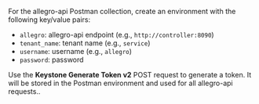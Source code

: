 For the allegro-api Postman collection, create an environment with the following key/value pairs:

* ``allegro``: allegro-api endpoint (e.g., ``http://controller:8090``)
* ``tenant_name``: tenant name (e.g., ``service``)
* ``username``: username (e.g., ``allegro``)
* ``password``: password

Use the **Keystone Generate Token v2** POST request to generate a token. It will be stored in the Postman environment and used for all allegro-api requests..

